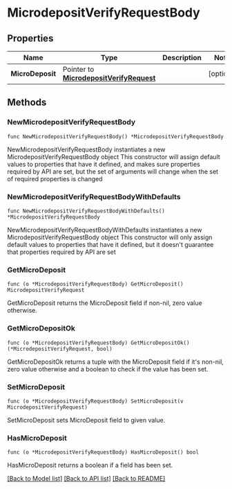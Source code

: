 # MicrodepositVerifyRequestBody

## Properties

Name | Type | Description | Notes
------------ | ------------- | ------------- | -------------
**MicroDeposit** | Pointer to [**MicrodepositVerifyRequest**](MicrodepositVerifyRequest.md) |  | [optional] 

## Methods

### NewMicrodepositVerifyRequestBody

`func NewMicrodepositVerifyRequestBody() *MicrodepositVerifyRequestBody`

NewMicrodepositVerifyRequestBody instantiates a new MicrodepositVerifyRequestBody object
This constructor will assign default values to properties that have it defined,
and makes sure properties required by API are set, but the set of arguments
will change when the set of required properties is changed

### NewMicrodepositVerifyRequestBodyWithDefaults

`func NewMicrodepositVerifyRequestBodyWithDefaults() *MicrodepositVerifyRequestBody`

NewMicrodepositVerifyRequestBodyWithDefaults instantiates a new MicrodepositVerifyRequestBody object
This constructor will only assign default values to properties that have it defined,
but it doesn't guarantee that properties required by API are set

### GetMicroDeposit

`func (o *MicrodepositVerifyRequestBody) GetMicroDeposit() MicrodepositVerifyRequest`

GetMicroDeposit returns the MicroDeposit field if non-nil, zero value otherwise.

### GetMicroDepositOk

`func (o *MicrodepositVerifyRequestBody) GetMicroDepositOk() (*MicrodepositVerifyRequest, bool)`

GetMicroDepositOk returns a tuple with the MicroDeposit field if it's non-nil, zero value otherwise
and a boolean to check if the value has been set.

### SetMicroDeposit

`func (o *MicrodepositVerifyRequestBody) SetMicroDeposit(v MicrodepositVerifyRequest)`

SetMicroDeposit sets MicroDeposit field to given value.

### HasMicroDeposit

`func (o *MicrodepositVerifyRequestBody) HasMicroDeposit() bool`

HasMicroDeposit returns a boolean if a field has been set.


[[Back to Model list]](../README.md#documentation-for-models) [[Back to API list]](../README.md#documentation-for-api-endpoints) [[Back to README]](../README.md)


